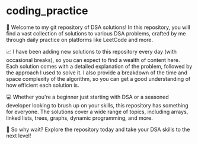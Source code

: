 # coding_practice
👋 Welcome to my git repository of DSA solutions! In this repository, you will find a vast collection of solutions to various DSA problems, crafted by me through daily practice on platforms like LeetCode and more.

📈 I have been adding new solutions to this repository every day (with occasional breaks), so you can expect to find a wealth of content here. Each solution comes with a detailed explanation of the problem, followed by the approach I used to solve it. I also provide a breakdown of the time and space complexity of the algorithm, so you can get a good understanding of how efficient each solution is.

💻 Whether you're a beginner just starting with DSA or a seasoned developer looking to brush up on your skills, this repository has something for everyone. The solutions cover a wide range of topics, including arrays, linked lists, trees, graphs, dynamic programming, and more.

🚀 So why wait? Explore the repository today and take your DSA skills to the next level!

